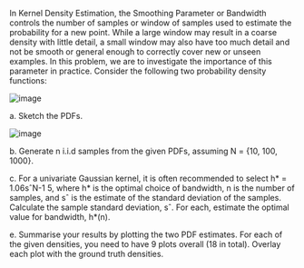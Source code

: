 In Kernel Density Estimation, the Smoothing Parameter or Bandwidth controls the number of
samples or window of samples used to estimate the probability for a new point. While a large
window may result in a coarse density with little detail, a small window may also have too much
detail and not be smooth or general enough to correctly cover new or unseen examples.
In this problem, we are to investigate the importance of this parameter in practice.
Consider the following two probability density functions:

![image](https://github.com/niloufareshghi/Pattern-Recognition/assets/47944007/1fa48047-9122-40f7-9b4e-3b59652dec6c)

a. Sketch the PDFs.

![image](https://github.com/niloufareshghi/Pattern-Recognition/assets/47944007/8d49ccd3-f82e-4879-9769-fcdc09582959)


b. Generate n i.i.d samples from the given PDFs, assuming N = {10, 100, 1000}.

c. For a univariate Gaussian kernel, it is often recommended to select h* = 1.06sˆN-1 5,
where h* is the optimal choice of bandwidth, n is the number of samples, and sˆ is the
estimate of the standard deviation of the samples. Calculate the sample standard deviation, sˆ. For each, estimate the optimal value for bandwidth, h*(n).

e. Summarise your results by plotting the two PDF estimates. For each of the given densities, you need to have 9 plots overall (18 in total). Overlay each plot with the ground truth densities. 


